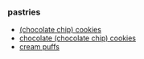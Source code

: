 ### pastries
- [(chocolate chip) cookies](/pastries/cookies.md)
- [chocolate (chocolate chip) cookies](/pastries/chocolate_cookies.md)
- [cream puffs](/pastries/cream_puffs.md)

